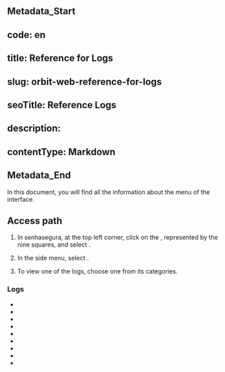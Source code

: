 ## Metadata_Start 
## code: en
## title: Reference for Logs 
## slug: orbit-web-reference-for-logs 
## seoTitle: Reference Logs 
## description:  
## contentType: Markdown 
## Metadata_End
In this document, you will find all the information about the  menu of the  interface.

## Access path

1. In senhasegura, at the top left corner, click on the , represented by the nine squares, and select .

1. In the side menu, select .
2. To view one of the logs, choose one from its categories.

### Logs
* 
* 
* 
* 
* 
* 
* 
* 
* 